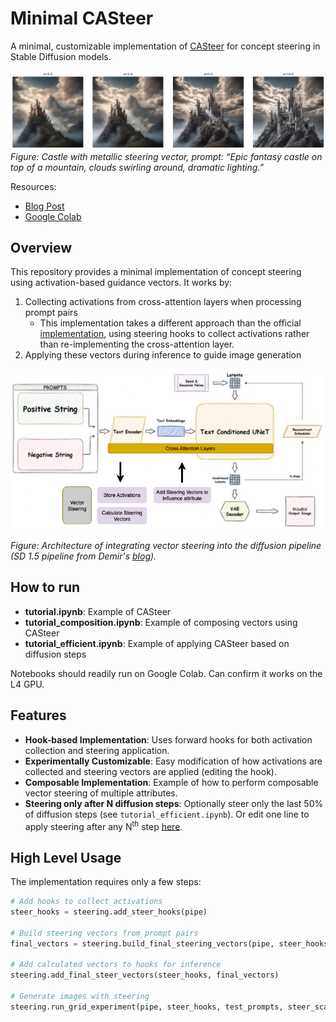# Minimal CASteer

A minimal, customizable implementation of [CASteer](https://arxiv.org/abs/2503.09630) for concept steering in Stable Diffusion models.

![Figure 1: Castle with metallic steering](results/metal_experiments/plots_output/gen_08_comparison.png)
*Figure: Castle with metallic steering vector, prompt: “Epic fantasy castle on top of a mountain, clouds swirling around, dramatic lighting.”*

Resources:
* [Blog Post](https://sidhantls.github.io/cross-attention-steering)
* [Google Colab](https://drive.google.com/file/d/1bRNl1sU0iF9nyxEsDbJxXwB5-S9mnm3I/view?usp=sharing)


## Overview
This repository provides a minimal implementation of concept steering using activation-based guidance vectors. It works by:

1. Collecting activations from cross-attention layers when processing prompt pairs 
    - This implementation takes a different approach than the official [implementation](https://github.com/Atmyre/CASteer), using steering hooks to collect activations rather than re-implementing the cross-attention layer.
2. Applying these vectors during inference to guide image generation

![Figure: Architecture of integrating vector steering into the diffusion pipeline (SD 1.5 pipeline from Demir's [blog](https://towardsdatascience.com/the-arrival-of-sdxl-1-0-4e739d5cc6c7/)).](results/architecture.png) 
  
  
*Figure: Architecture of integrating vector steering into the diffusion pipeline (SD 1.5 pipeline from Demir's [blog](https://towardsdatascience.com/the-arrival-of-sdxl-1-0-4e739d5cc6c7/)).*

## How to run
- **tutorial.ipynb**: Example of CASteer
- **tutorial_composition.ipynb**: Example of composing vectors using CASteer
- **tutorial_efficient.ipynb**: Example of applying CASteer based on diffusion steps

Notebooks should readily run on Google Colab. Can confirm it works on the L4 GPU. 

## Features
- **Hook-based Implementation**: Uses forward hooks for both activation collection and steering application.
- **Experimentally Customizable**: Easy modification of how activations are collected and steering vectors are applied (editing the hook).
- **Composable Implementation**: Example of how to perform composable vector steering of multiple attributes.
- **Steering only after N diffusion steps**: Optionally steer only the last 50% of diffusion steps (see `tutorial_efficient.ipynb`). Or edit one line to apply steering after any N<sup>th</sup> step [here](https://github.com/sidhantls/minimal-casteer/blob/4f54844859f0993139b7a3907ae9e1a3825e7c1f/steering.py#L59).


## High Level Usage
The implementation requires only a few steps:

```python
# Add hooks to collect activations
steer_hooks = steering.add_steer_hooks(pipe)

# Build steering vectors from prompt pairs
final_vectors = steering.build_final_steering_vectors(pipe, steer_hooks, prompts)

# Add calculated vectors to hooks for inference
steering.add_final_steer_vectors(steer_hooks, final_vectors)

# Generate images with steering
steering.run_grid_experiment(pipe, steer_hooks, test_prompts, steer_scale_list=[0.0, 5.0, 10.0])
```
